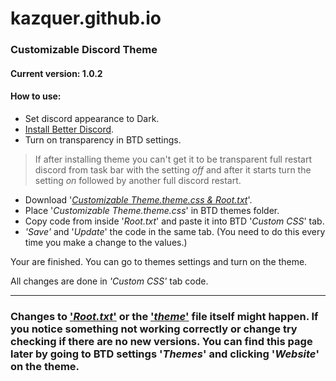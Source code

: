 # kazquer.github.io

### __Customizable Discord Theme__
#### Current version: 1.0.2

#### How to use:
* Set discord appearance to Dark.
* [Install Better Discord](https://betterdiscord.net/home/).
* Turn on transparency in BTD settings. 
> If after installing theme you can't get it to be transparent full restart discord from task bar with the setting *off* and after it starts turn the setting *on* followed by another full discord restart.
* Download '*[Customizable Theme.theme.css & Root.txt](https://github.com/kazquer/CustomizableTheme)*'.
* Place '*Customizable Theme.theme.css*' in BTD themes folder. 
* Copy code from inside '*Root.txt*' and paste it into BTD '*Custom CSS*' tab. 
* *'Save'* and '*Update*' the code in the same tab. (You need to do this every time you make a change to the values.)

Your are finished. You can go to themes settings and turn on the theme.

All changes are done in *'Custom CSS'* tab code.

---
### Changes to ['*Root.txt*'](https://github.com/kazquer/CustomizableTheme/blob/master/Root.txt) or the ['*theme*'](https://github.com/kazquer/CustomizableTheme) file itself might happen. If you notice something not working correctly or change try checking if there are no new versions. You can find this page later by going to BTD settings '*Themes*' and clicking '*Website*' on the theme.
